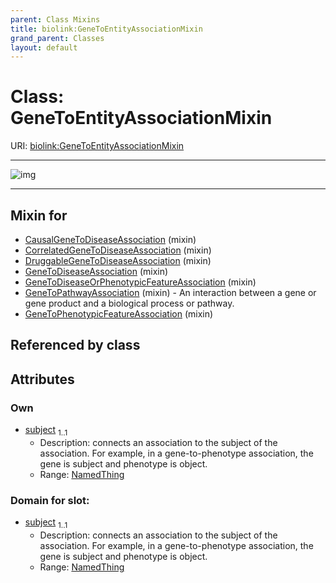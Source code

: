 ```yaml
---
parent: Class Mixins
title: biolink:GeneToEntityAssociationMixin
grand_parent: Classes
layout: default
---
```


# Class: GeneToEntityAssociationMixin




URI: [biolink:GeneToEntityAssociationMixin](https://w3id.org/biolink/vocab/GeneToEntityAssociationMixin)


---

![img](https://yuml.me/diagram/nofunky;dir:TB/class/[GeneOrGeneProduct]%3Csubject%201..1-++[GeneToEntityAssociationMixin],[GeneToPhenotypicFeatureAssociation]uses%20-.-%3E[GeneToEntityAssociationMixin],[GeneToPathwayAssociation]uses%20-.-%3E[GeneToEntityAssociationMixin],[GeneToDiseaseOrPhenotypicFeatureAssociation]uses%20-.-%3E[GeneToEntityAssociationMixin],[GeneToDiseaseAssociation]uses%20-.-%3E[GeneToEntityAssociationMixin],[DruggableGeneToDiseaseAssociation]uses%20-.-%3E[GeneToEntityAssociationMixin],[CorrelatedGeneToDiseaseAssociation]uses%20-.-%3E[GeneToEntityAssociationMixin],[CausalGeneToDiseaseAssociation]uses%20-.-%3E[GeneToEntityAssociationMixin],[GeneToPhenotypicFeatureAssociation],[GeneToPathwayAssociation],[GeneToDiseaseOrPhenotypicFeatureAssociation],[GeneToDiseaseAssociation],[GeneOrGeneProduct],[DruggableGeneToDiseaseAssociation],[CorrelatedGeneToDiseaseAssociation],[CausalGeneToDiseaseAssociation])

---


## Mixin for

 * [CausalGeneToDiseaseAssociation](CausalGeneToDiseaseAssociation.md) (mixin) 
 * [CorrelatedGeneToDiseaseAssociation](CorrelatedGeneToDiseaseAssociation.md) (mixin) 
 * [DruggableGeneToDiseaseAssociation](DruggableGeneToDiseaseAssociation.md) (mixin) 
 * [GeneToDiseaseAssociation](GeneToDiseaseAssociation.md) (mixin) 
 * [GeneToDiseaseOrPhenotypicFeatureAssociation](GeneToDiseaseOrPhenotypicFeatureAssociation.md) (mixin) 
 * [GeneToPathwayAssociation](GeneToPathwayAssociation.md) (mixin)  - An interaction between a gene or gene product and a biological process or pathway.
 * [GeneToPhenotypicFeatureAssociation](GeneToPhenotypicFeatureAssociation.md) (mixin) 

## Referenced by class


## Attributes


### Own

 * [subject](subject.md)  <sub>1..1</sub>
     * Description: connects an association to the subject of the association. For example, in a gene-to-phenotype association, the gene is subject and phenotype is object.
     * Range: [NamedThing](NamedThing.md)

### Domain for slot:

 * [subject](subject.md)  <sub>1..1</sub>
     * Description: connects an association to the subject of the association. For example, in a gene-to-phenotype association, the gene is subject and phenotype is object.
     * Range: [NamedThing](NamedThing.md)
